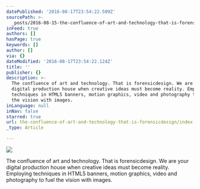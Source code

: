 ```yaml
---
datePublished: '2016-08-17T23:54:22.509Z'
sourcePath: >-
  _posts/2016-08-15-the-confluence-of-art-and-technology-that-is-forensicdesign.md
inFeed: true
authors: []
hasPage: true
keywords: []
author: []
via: {}
dateModified: '2016-08-17T23:54:22.124Z'
title: ''
publisher: {}
description: >-
  The confluence of art and technology. That is forensicdesign. We are your
  digital production house when creative ideas must become reality. Employing
  techniques in HTML5 banners, motion graphics, video and photography to fuel
  the vision with images.
inLanguage: null
inNav: false
starred: true
url: the-confluence-of-art-and-technology-that-is-forensicdesign/index.html
_type: Article

---
```

![](https://the-grid-user-content.s3-us-west-2.amazonaws.com/539c269f-4456-4c0e-b050-3491df987dda.jpg)

The confluence of art and technology. That is forensicdesign. We are your digital production house when creative ideas must become reality. Employing techniques in HTML5 banners, motion graphics, video and photography to fuel the vision with images.